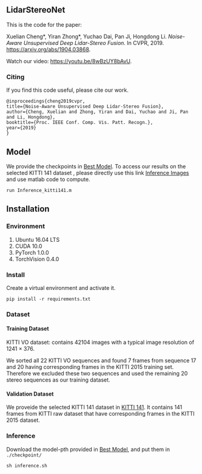 ## LidarStereoNet
This is the code for the paper:

Xuelian Cheng*, Yiran Zhong*, Yuchao Dai, Pan Ji, Hongdong Li.
_Noise-Aware Unsupervised Deep Lidar-Stereo Fusion._
In CVPR, 2019. https://arxiv.org/abs/1904.03868.

Watch our video: https://youtu.be/8wBzUY8bAvU.


### Citing
If you find this code useful, please cite our work.

```
@inproceedings{cheng2019cvpr,
title={Noise-Aware Unsupervised Deep Lidar-Stereo Fusion},
author={Cheng, Xuelian and Zhong, Yiran and Dai, Yuchao and Ji, Pan and Li, Hongdong},
booktitle={Proc. IEEE Conf. Comp. Vis. Patt. Recogn.},
year={2019}
}
```


## Model
We provide the checkpoints in [Best Model](https://drive.google.com/file/d/1NdEBdrUq8iM9ZkWjWmvfSph-3fPoE4yu/view?usp=sharing).
To access our results on the selected KITTI 141 dataset , please directly use this link [Inference Images](https://drive.google.com/file/d/1XnrEU6Xwsok20EdFoSswkmkgdx1dHNUy/view?usp=sharing) and use matlab code to compute.

```shell
run Inference_kitti141.m
```

## Installation

### Environment

1. Ubuntu 16.04 LTS
2. CUDA 10.0
3. PyTorch 1.0.0
4. TorchVision 0.4.0

### Install
Create a  virtual environment and activate it.
```shell
pip install -r requirements.txt
```
### Dataset

#### Training Dataset
KITTI VO dataset: contains 42104 images with a typical image resolution of 1241 × 376.

We sorted all 22 KITTI VO sequences and found 7 frames from sequence 17 and 20 having corresponding frames in the KITTI 2015 training set. Therefore we excluded these two sequences and used the remaining 20 stereo sequences as our training dataset.

#### Validation Dataset
We proveide the selected KITTI 141 dataset in [KITTI 141](https://drive.google.com/file/d/1lsuM3LUfwR2c_L1c1rDzJ_aG5bwtUdUk/view?usp=sharing).
It contains 141 frames from KITTI raw dataset that have corresponding frames in the KITTI 2015 dataset.

### Inference
Download the model-pth provided in [Best Model](https://drive.google.com/file/d/1NdEBdrUq8iM9ZkWjWmvfSph-3fPoE4yu/view?usp=sharing), and put them in `./checkpoint/`
```shell
sh inference.sh
```

